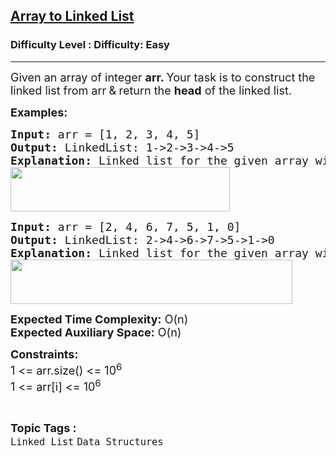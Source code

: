 <h2><a href="https://www.geeksforgeeks.org/problems/introduction-to-linked-list/1?utm_source=youtube">Array to Linked List</a></h2><h3>Difficulty Level : Difficulty: Easy</h3><hr><div class="problems_problem_content__Xm_eO"><p><span style="font-size: 18px;">Given an array of integer <strong>arr. </strong>Your task is&nbsp;to construct the linked list from arr<strong> </strong>&amp;<strong> </strong></span><span style="font-size: 18px;">return the <strong>head</strong> of the linked list.</span></p>
<p><strong><span style="font-size: 18px;">Examples:</span></strong></p>
<pre><span style="font-size: 18px;"><strong>Input: </strong>arr = [1, 2, 3, 4, 5]
<strong>Output: </strong>LinkedList: 1-&gt;2-&gt;3-&gt;4-&gt;5
<strong>Explanation:</strong> Linked list for the given array will be<br><img src="https://media.geeksforgeeks.org/img-practice/prod/addEditProblem/712529/Web/Other/blobid1_1722579459.png" width="351" height="71"><br></span></pre>
<pre><span style="font-size: 18px;"><strong>Input: </strong>arr = [2, 4, 6, 7, 5, 1, 0]
<strong>Output: </strong>LinkedList: 2-&gt;4-&gt;6-&gt;7-&gt;5-&gt;1-&gt;0
<strong>Explanation:</strong> Linked list for the given array will be<br><img src="https://media.geeksforgeeks.org/img-practice/prod/addEditProblem/712529/Web/Other/blobid2_1722579470.png" width="451" height="71"><br></span></pre>
<p><span style="font-size: 18px;"><strong>Expected Time Complexity:</strong>&nbsp;O(n)<br><strong>Expected Auxiliary Space:</strong> O(n)</span></p>
<p><span style="font-size: 18px;"><strong>Constraints:</strong><br>1 &lt;= arr.size() &lt;= 10<sup>6</sup><br>1 &lt;= arr[i] &lt;= 10<sup>6</sup></span></p></div><br><p><span style=font-size:18px><strong>Topic Tags : </strong><br><code>Linked List</code>&nbsp;<code>Data Structures</code>&nbsp;